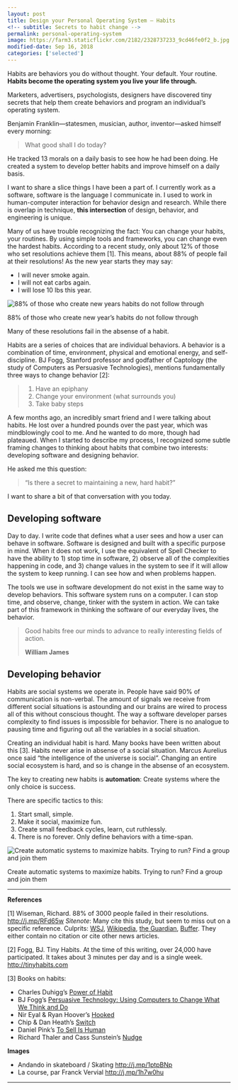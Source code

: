 ```yaml
---
layout: post
title: Design your Personal Operating System — Habits
<!-- subtitle: Secrets to habit change -->
permalink: personal-operating-system
image: https://farm3.staticflickr.com/2182/2328737233_9cd46fe0f2_b.jpg
modified-date: Sep 16, 2018
categories: ['selected']
---
```


Habits are behaviors you do without thought. Your default. Your routine. **Habits become the operating system you live your life through.**

Marketers, advertisers, psychologists, designers have discovered tiny secrets that help them create behaviors and program an individual’s operating system.

Benjamin Franklin—statesmen, musician, author, inventor—asked himself every morning:
<blockquote>What good shall I do today?</blockquote>
He tracked 13 morals on a daily basis to see how he had been doing. He created a system to develop better habits and improve himself on a daily basis.

I want to share a slice things I have been a part of. I currently work as a software, software is the language I communicate in. I used to work in human-computer interaction for behavior design and research. While there is overlap in technique, <strong>this intersection</strong> of design, behavior, and engineering is unique.

Many of us have trouble recognizing the fact: You can change your habits, your routines. By using simple tools and frameworks, you can change even the hardest habits. According to a recent study, only about 12% of those who set resolutions achieve them [1]. This means, about 88% of people fail at their resolutions! As the new year starts they may say:
<ul>
  <li>I will never smoke again.</li>
  <li>I will not eat carbs again.</li>
  <li>I will lose 10 lbs this year.</li>
</ul>
<img src="https://farm3.staticflickr.com/2182/2328737233_9cd46fe0f2_b.jpg" alt="88% of those who create new years habits do not follow through" />

88% of those who create new year’s habits do not follow through

Many of these resolutions fail in the absense of a habit.

Habits are a series of choices that are individual behaviors. A behavior is a combination of time, environment, physical and emotional energy, and self-discipline. BJ Fogg, Stanford professor and godfather of Captology (the study of Computers as Persuasive Technologies), mentions fundamentally three ways to change behavior [2]:
<blockquote>
<ol>
  <li>Have an epiphany</li>
  <li>Change your environment (what surrounds you)</li>
  <li>Take baby steps</li>
</ol>
</blockquote>
A few months ago, an incredibly smart friend and I were talking about habits. He lost over a hundred pounds over the past year, which was mindblowingly cool to me. And he wanted to do more, though had plateaued. When I started to describe my process, I recognized some subtle framing changes to thinking about habits that combine two interests: developing software and designing behavior.

He asked me this question:
<blockquote>“Is there a secret to maintaining a new, hard habit?”</blockquote>
I want to share a bit of that conversation with you today.
<h2 id="developingsoftware">Developing software</h2>
Day to day. I write code that defines what a user sees and how a user can behave in software. Software is designed and built with a specific purpose in mind. When it does not work, I use the equivalent of Spell Checker to have the ability to 1) stop time in software, 2) observe all of the complexities happening in code, and 3) change values in the system to see if it will allow the system to keep running. I can see how and when problems happen.

The tools we use in software development do not exist in the same way to develop behaviors. This software system runs on a computer. I can stop time, and observe, change, tinker with the system in action. We can take part of this framework in thinking the software of our everyday lives, the behavior.
<blockquote>Good habits free our minds to advance to really interesting fields of action.

<strong>William James</strong></blockquote>
<h2 id="developingbehavior">Developing behavior</h2>
Habits are social systems we operate in. People have said 90% of communication is non-verbal. The amount of signals we receive from different social situations is astounding and our brains are wired to process all of this without conscious thought. The way a software developer parses complexity to find issues is impossible for behavior. There is no analogue to pausing time and figuring out all the variables in a social situation.

Creating an individual habit is hard. Many books have been written about this [3]. Habits never arise in absense of a social situation. Marcus Aurelius once said “the intelligence of the universe is social”. Changing an entire social ecosystem is hard, and so is change in the absense of an ecosystem.

The key to creating new habits is <strong>automation</strong>: Create systems where the only choice is success.

There are specific tactics to this:
<ol>
  <li>Start small, simple.</li>
  <li>Make it social, maximize fun.</li>
  <li>Create small feedback cycles, learn, cut ruthlessly.</li>
  <li>There is no forever. Only define behaviors with a time-span.</li>
</ol>
<img src="https://farm3.staticflickr.com/2891/11619047474_71850d7f16_b.jpg" alt="Create automatic systems to maximize habits. Trying to run? Find a group and join them" />

Create automatic systems to maximize habits. Trying to run? Find a group and join them

<hr />

<strong>References</strong>

[1] Wiseman, Richard. 88% of 3000 people failed in their resolutions. <a href="http://j.mp/RFd65w">http://j.mp/RFd65w</a> <em>Sitenote</em>: Many cite this study, but seem to miss out on a specific reference. Culprits: <a href="http://j.mp/1suuKo4">WSJ</a>, <a href="http://j.mp/QL8Tg0">Wikipedia</a>, <a href="http://j.mp/T4UcGw">the Guardian</a>, <a href="http://j.mp/1osvCvV">Buffer</a>. They either contain no citation or cite other news articles.

[2] Fogg, BJ. Tiny Habits. At the time of this writing, over 24,000 have participated. It takes about 3 minutes per day and is a single week. <a href="http://tinyhabits.com">http://tinyhabits.com</a>

[3] Books on habits:
- Charles Duhigg’s <a href="http://j.mp/1joT1H6">Power of Habit</a>
- BJ Fogg’s <a href="http://j.mp/1wc3Y8M">Persuasive Technology: Using Computers to Change What We Think and Do</a>
- Nir Eyal &amp; Ryan Hoover’s <a href="http://j.mp/1miEQGA">Hooked</a>
- Chip &amp; Dan Heath’s <a href="http://j.mp/RvdR0O">Switch</a>
- Daniel Pink’s <a href="http://j.mp/1nr4H4l">To Sell Is Human</a>
- Richard Thaler and Cass Sunstein’s <a href="http://j.mp/1ptkYTt">Nudge</a>

<strong>Images</strong>

- Andando in skateboard / Skating <a href="http://j.mp/1ptpBNp">http://j.mp/1ptpBNp</a>
- La course, par Franck Vervial <a href="http://j.mp/1h7w0hu">http://j.mp/1h7w0hu</a>

<hr />

<img src="https://ga-beacon.appspot.com/UA-36961797-1/sheets/2014-may-habits" alt="" width="0" height="0" />
